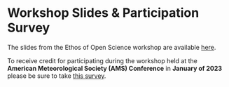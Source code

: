 # Workshop Slides & Participation Survey

The slides from the Ethos of Open Science workshop are available [here](https://doi.org/10.5281/zenodo.7562309).

To receive credit for participating during the workshop held at the **American Meteorological Society (AMS) Conference** in **January of 2023** please be sure to take [this survey](). 
